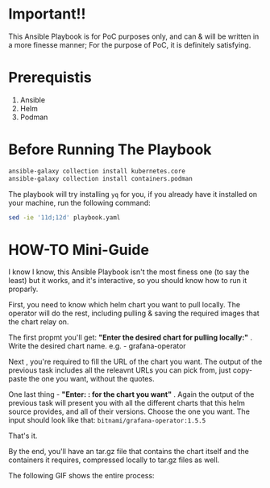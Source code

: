 # Important!!
This Ansible Playbook is for PoC purposes only, and can & will be written in a more finesse manner;
For the purpose of PoC, it is definitely satisfying.

# Prerequistis
1. Ansible
2. Helm
3. Podman

# Before Running The Playbook

```bash
ansible-galaxy collection install kubernetes.core
ansible-galaxy collection install containers.podman
```

The playbook will try installing `yq` for you, if you already have it installed on your machine, run the following command:

```bash
sed -ie '11d;12d' playbook.yaml
```

# HOW-TO Mini-Guide

I know I know, this Ansible Playbook isn't the most finess one (to say the least) but it works, and it's interactive, so you should know how to run it proparly.

First, you need to know which helm chart you want to pull locally. The operator will do the rest, including pulling & saving the required images that the chart relay on.

The first propmt you'll get: **"Enter the desired chart for pulling locally:"** . Write the desired chart name. e.g. - grafana-operator

Next , you're required to fill the URL of the chart you want. The output of the previous task includes all the releavnt URLs you can pick from, just copy-paste the one you want, without the quotes.

One last thing - **"Enter: <Chart>:<Version> for the chart you want"** . Again the output of the previous task will present you with all the different charts that this helm source provides, and all of their versions. Choose the one you want. The input should look like that: 
`bitnami/grafana-operator:1.5.5`

That's it. 

By the end, you'll have an tar.gz file that contains the chart itself and the containers it requires, compressed locally to tar.gz files as well.


The following GIF shows the entire process:

